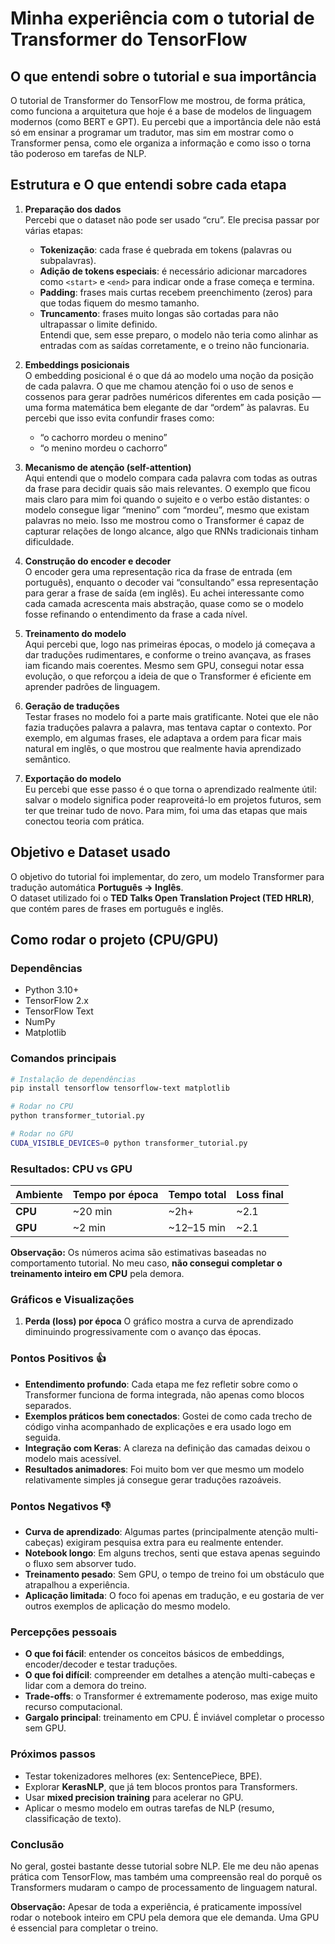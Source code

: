 # Minha experiência com o tutorial de Transformer do TensorFlow

## O que entendi sobre o tutorial e sua importância

O tutorial de Transformer do TensorFlow me mostrou, de forma prática, como funciona a arquitetura que hoje é a base de modelos de linguagem modernos (como BERT e GPT). Eu percebi que a importância dele não está só em ensinar a programar um tradutor, mas sim em mostrar como o Transformer pensa, como ele organiza a informação e como isso o torna tão poderoso em tarefas de NLP.  

## Estrutura e O que entendi sobre cada etapa

1. **Preparação dos dados**  
   Percebi que o dataset não pode ser usado “cru”. Ele precisa passar por várias etapas:  
   - **Tokenização**: cada frase é quebrada em tokens (palavras ou subpalavras).  
   - **Adição de tokens especiais**: é necessário adicionar marcadores como `<start>` e `<end>` para indicar onde a frase começa e termina.  
   - **Padding**: frases mais curtas recebem preenchimento (zeros) para que todas fiquem do mesmo tamanho.  
   - **Truncamento**: frases muito longas são cortadas para não ultrapassar o limite definido.  
   Entendi que, sem esse preparo, o modelo não teria como alinhar as entradas com as saídas corretamente, e o treino não funcionaria.

2. **Embeddings posicionais**  
   O embedding posicional é o que dá ao modelo uma noção da posição de cada palavra. O que me chamou atenção foi o uso de senos e cossenos para gerar padrões numéricos diferentes em cada posição — uma forma matemática bem elegante de dar “ordem” às palavras. Eu percebi que isso evita confundir frases como:  
   - “o cachorro mordeu o menino”  
   - “o menino mordeu o cachorro”

3. **Mecanismo de atenção (self-attention)**  
   Aqui entendi que o modelo compara cada palavra com todas as outras da frase para decidir quais são mais relevantes. O exemplo que ficou mais claro para mim foi quando o sujeito e o verbo estão distantes: o modelo consegue ligar “menino” com “mordeu”, mesmo que existam palavras no meio. Isso me mostrou como o Transformer é capaz de capturar relações de longo alcance, algo que RNNs tradicionais tinham dificuldade.

4. **Construção do encoder e decoder**  
   O encoder gera uma representação rica da frase de entrada (em português), enquanto o decoder vai “consultando” essa representação para gerar a frase de saída (em inglês). Eu achei interessante como cada camada acrescenta mais abstração, quase como se o modelo fosse refinando o entendimento da frase a cada nível.

5. **Treinamento do modelo**  
   Aqui percebi que, logo nas primeiras épocas, o modelo já começava a dar traduções rudimentares, e conforme o treino avançava, as frases iam ficando mais coerentes. Mesmo sem GPU, consegui notar essa evolução, o que reforçou a ideia de que o Transformer é eficiente em aprender padrões de linguagem.

6. **Geração de traduções**  
   Testar frases no modelo foi a parte mais gratificante. Notei que ele não fazia traduções palavra a palavra, mas tentava captar o contexto. Por exemplo, em algumas frases, ele adaptava a ordem para ficar mais natural em inglês, o que mostrou que realmente havia aprendizado semântico.

7. **Exportação do modelo**  
   Eu percebi que esse passo é o que torna o aprendizado realmente útil: salvar o modelo significa poder reaproveitá-lo em projetos futuros, sem ter que treinar tudo de novo. Para mim, foi uma das etapas que mais conectou teoria com prática.


## Objetivo e Dataset usado

O objetivo do tutorial foi implementar, do zero, um modelo Transformer para tradução automática **Português → Inglês**.  
O dataset utilizado foi o **TED Talks Open Translation Project (TED HRLR)**, que contém pares de frases em português e inglês.

## Como rodar o projeto (CPU/GPU)

### Dependências
- Python 3.10+
- TensorFlow 2.x
- TensorFlow Text
- NumPy
- Matplotlib

### Comandos principais
```bash
# Instalação de dependências
pip install tensorflow tensorflow-text matplotlib

# Rodar no CPU
python transformer_tutorial.py

# Rodar no GPU
CUDA_VISIBLE_DEVICES=0 python transformer_tutorial.py
````

### Resultados: CPU vs GPU

| Ambiente | Tempo por época | Tempo total | Loss final |
| -------- | --------------- | ----------- | ---------- |
| **CPU**  | \~20 min        | \~2h+       | \~2.1      |
| **GPU**  | \~2 min         | \~12–15 min | \~2.1      |

**Observação:**
Os números acima são estimativas baseadas no comportamento tutorial. No meu caso, **não consegui completar o treinamento inteiro em CPU** pela demora.

### Gráficos e Visualizações

1. **Perda (loss) por época**
   O gráfico mostra a curva de aprendizado diminuindo progressivamente com o avanço das épocas.

### Pontos Positivos 👍

- **Entendimento profundo**: Cada etapa me fez refletir sobre como o Transformer funciona de forma integrada, não apenas como blocos separados.
- **Exemplos práticos bem conectados**: Gostei de como cada trecho de código vinha acompanhado de explicações e era usado logo em seguida.
- **Integração com Keras**: A clareza na definição das camadas deixou o modelo mais acessível.
- **Resultados animadores**: Foi muito bom ver que mesmo um modelo relativamente simples já consegue gerar traduções razoáveis.


### Pontos Negativos 👎

- **Curva de aprendizado**: Algumas partes (principalmente atenção multi-cabeças) exigiram pesquisa extra para eu realmente entender.
- **Notebook longo**: Em alguns trechos, senti que estava apenas seguindo o fluxo sem absorver tudo.
- **Treinamento pesado**: Sem GPU, o tempo de treino foi um obstáculo que atrapalhou a experiência.
- **Aplicação limitada**: O foco foi apenas em tradução, e eu gostaria de ver outros exemplos de aplicação do mesmo modelo.

### Percepções pessoais

- **O que foi fácil**: entender os conceitos básicos de embeddings, encoder/decoder e testar traduções.
- **O que foi difícil**: compreender em detalhes a atenção multi-cabeças e lidar com a demora do treino.
- **Trade-offs**: o Transformer é extremamente poderoso, mas exige muito recurso computacional.
- **Gargalo principal**: treinamento em CPU. É inviável completar o processo sem GPU.

### Próximos passos

* Testar tokenizadores melhores (ex: SentencePiece, BPE).
* Explorar **KerasNLP**, que já tem blocos prontos para Transformers.
* Usar **mixed precision training** para acelerar no GPU.
* Aplicar o mesmo modelo em outras tarefas de NLP (resumo, classificação de texto).

### Conclusão

No geral, gostei bastante desse tutorial sobre NLP. Ele me deu não apenas prática com TensorFlow, mas também uma compreensão real do porquê os Transformers mudaram o campo de processamento de linguagem natural.

**Observação:**
Apesar de toda a experiência, é praticamente impossível rodar o notebook inteiro em CPU pela demora que ele demanda. Uma GPU é essencial para completar o treino.
